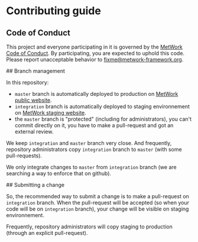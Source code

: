 # Contributing guide

## Code of Conduct

This project and everyone participating in it is governed by the [MetWork Code of Conduct](https://github.com/metwork-framework/resources/blob/master/documents/CODE_OF_CONDUCT.md). By participating, you are expected to uphold this code. Please report unacceptable behavior to [fixme@metwork-framework.org](mailto:fixme@metwork-framework.org).

## Branch management

In this repository:

- `master` branch is automatically deployed to production on [MetWork public website](http://www.metwork-framework.org).
- `integration` branch is automatically deployed to staging environnement on [MetWork staging website](http://www.metwork-framework.org/staging).
- the `master` branch is "protected" (including for administrators), you can't commit directly on it, you have to make a pull-request and got an external review.

We keep `integration` and `master` branch very close. And frequently, repository administrators copy `integration` branch to `master` (with some pull-requests).

We only integrate changes to `master` from `integration` branch (we are searching a way to enforce that on github).

## Submitting a change

So, the recommended way to submit a change is to make a pull-request on `integration` branch. When the pull-request will be accepted 
(so when your code will be on `integration` branch), your change will be visible on staging environnement.

Frequently, repository administrators will copy staging to production (through an explicit pull-request).
